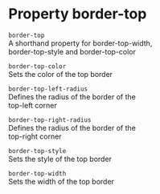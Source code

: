 # Property border-top

`border-top`  
A shorthand property for border-top-width,  
border-top-style and border-top-color

`border-top-color`  
Sets the color of the top border

`border-top-left-radius`  
Defines the radius of the border of the  
top-left corner

`border-top-right-radius`  
Defines the radius of the border of the  
top-right corner

`border-top-style`  
Sets the style of the top border

`border-top-width`  
Sets the width of the top border
